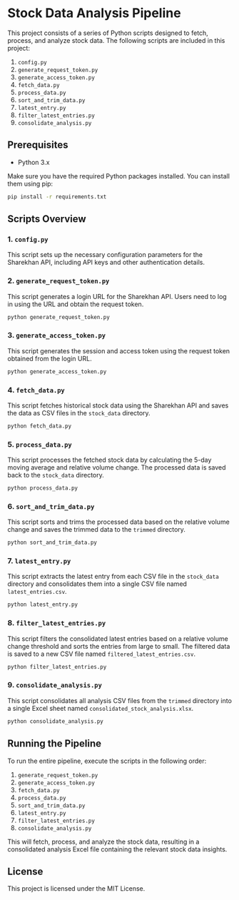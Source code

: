# Stock Data Analysis Pipeline

This project consists of a series of Python scripts designed to fetch, process, and analyze stock data. The following scripts are included in this project:

1. `config.py`
2. `generate_request_token.py`
3. `generate_access_token.py`
4. `fetch_data.py`
5. `process_data.py`
6. `sort_and_trim_data.py`
7. `latest_entry.py`
8. `filter_latest_entries.py`
9. `consolidate_analysis.py`

## Prerequisites

- Python 3.x

Make sure you have the required Python packages installed. You can install them using pip:

```sh
pip install -r requirements.txt
```

## Scripts Overview

### 1. `config.py`
This script sets up the necessary configuration parameters for the Sharekhan API, including API keys and other authentication details.

### 2. `generate_request_token.py`
This script generates a login URL for the Sharekhan API. Users need to log in using the URL and obtain the request token.

```sh
python generate_request_token.py
```

### 3. `generate_access_token.py`
This script generates the session and access token using the request token obtained from the login URL.

```sh
python generate_access_token.py
```

### 4. `fetch_data.py`
This script fetches historical stock data using the Sharekhan API and saves the data as CSV files in the `stock_data` directory.

```sh
python fetch_data.py
```

### 5. `process_data.py`
This script processes the fetched stock data by calculating the 5-day moving average and relative volume change. The processed data is saved back to the `stock_data` directory.

```sh
python process_data.py
```

### 6. `sort_and_trim_data.py`
This script sorts and trims the processed data based on the relative volume change and saves the trimmed data to the `trimmed` directory.

```sh
python sort_and_trim_data.py
```

### 7. `latest_entry.py`
This script extracts the latest entry from each CSV file in the `stock_data` directory and consolidates them into a single CSV file named `latest_entries.csv`.

```sh
python latest_entry.py
```

### 8. `filter_latest_entries.py`
This script filters the consolidated latest entries based on a relative volume change threshold and sorts the entries from large to small. The filtered data is saved to a new CSV file named `filtered_latest_entries.csv`.

```sh
python filter_latest_entries.py
```

### 9. `consolidate_analysis.py`
This script consolidates all analysis CSV files from the `trimmed` directory into a single Excel sheet named `consolidated_stock_analysis.xlsx`.

```sh
python consolidate_analysis.py
```

## Running the Pipeline

To run the entire pipeline, execute the scripts in the following order:

1. `generate_request_token.py`
2. `generate_access_token.py`
3. `fetch_data.py`
4. `process_data.py`
5. `sort_and_trim_data.py`
6. `latest_entry.py`
7. `filter_latest_entries.py`
8. `consolidate_analysis.py`

This will fetch, process, and analyze the stock data, resulting in a consolidated analysis Excel file containing the relevant stock data insights.

## License

This project is licensed under the MIT License.